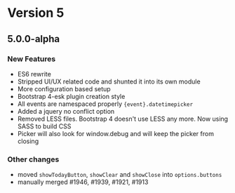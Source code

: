 # Version 5

## 5.0.0-alpha

### New Features

* ES6 rewrite
* Stripped UI/UX related code and shunted it into its own module
* More configuration based setup
* Bootstrap 4-esk plugin creation style
* All events are namespaced properly `{event}.datetimepicker`
* Added a jquery no conflict option
* Removed LESS files. Bootstrap 4 doesn't use LESS any more. Now using SASS to build CSS
* Picker will also look for window.debug and will keep the picker from closing

### Other changes

* moved `showTodayButton`, `showClear` and `showClose` into `options.buttons`
* manually merged #1946, #1939, #1921, #1913